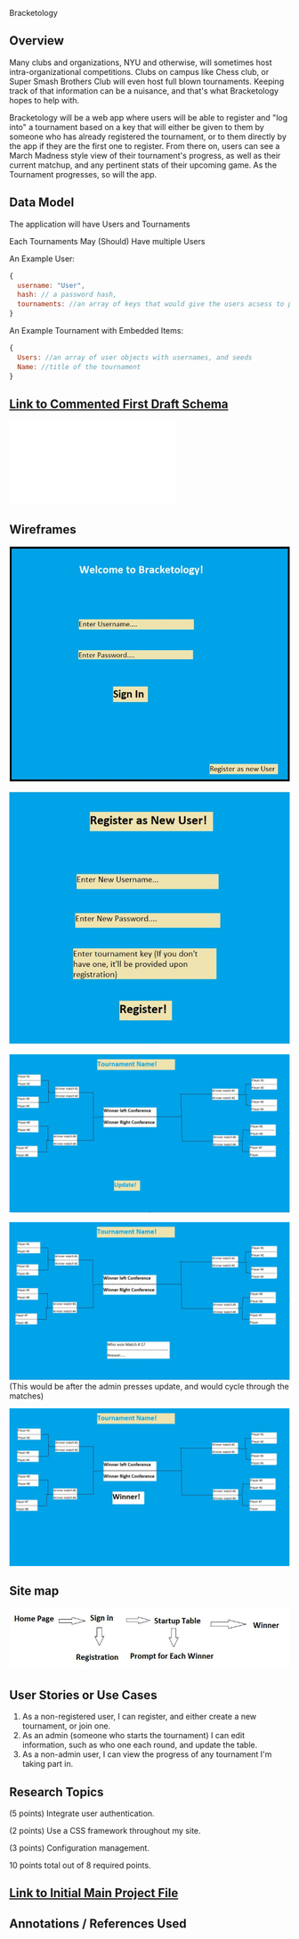 Bracketology

## Overview

Many clubs and organizations, NYU and otherwise, will sometimes host intra-organizational competitions. Clubs on campus like Chess club, or Super Smash Brothers Club will even host full blown tournaments. Keeping track of that information can be a nuisance, and that's what Bracketology hopes to help with.

Bracketology will be a web app where users will be able to register and "log into" a tournament based on a key that will either be given to them by someone who has already registered the tournament, or to them directly by the app if they are the first one to register. From there on, users can see a March Madness style view of their tournament's progress, as well as their current matchup, and any pertinent stats of their upcoming game. As the Tournament progresses, so will the app.

## Data Model

The application will have Users and Tournaments

Each Tournaments May (Should) Have multiple Users

An Example User:

```javascript
{
  username: "User",
  hash: // a password hash,
  tournaments: //an array of keys that would give the users acsess to particular tournaments
}
```

An Example Tournament with Embedded Items:

```javascript
{
  Users: //an array of user objects with usernames, and seeds
  Name: //title of the tournament
}
```


## [Link to Commented First Draft Schema](db.js) 

![Link to Schema](src/db.js)

## Wireframes

![Home Page](documentation/Home_Page.jpg)

![Registration](documentation/Registration_Page.jpg)

![Start up table](documentation/Startup_Table.jpg)

![Table Prompt](documentation/Table_prompt.jpg)
(This would be after the admin presses update, and would cycle through the matches)

![Winner Display](documentation/Display_Winner.jpg)

## Site map

![Site Map](documentation/Site_Map.jpg)

## User Stories or Use Cases

1. As a non-registered user, I can register, and either create a new tournament, or join one.
2. As an admin (someone who starts the tournament) I can edit information, such as who one each round, and update the table.
3. As a non-admin user, I can view the progress of any tournament I'm taking part in.

## Research Topics

(5 points) Integrate user authentication.

(2 points) Use a CSS framework throughout my site.

(3 points) Configuration management.



10 points total out of 8 required points.


## [Link to Initial Main Project File](src/app.js) 


## Annotations / References Used

